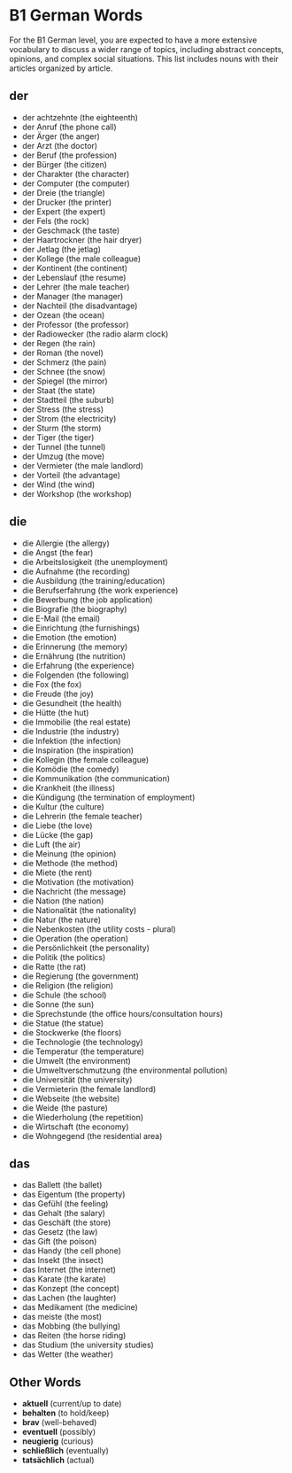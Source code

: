 # B1 German Words

For the B1 German level, you are expected to have a more extensive vocabulary to discuss a wider range of topics, including abstract concepts, opinions, and complex social situations. This list includes nouns with their articles organized by article.

## der

* der achtzehnte (the eighteenth)
* der Anruf (the phone call)
* der Ärger (the anger)
* der Arzt (the doctor)
* der Beruf (the profession)
* der Bürger (the citizen)
* der Charakter (the character)
* der Computer (the computer)
* der Dreie (the triangle)
* der Drucker (the printer)
* der Expert (the expert)
* der Fels (the rock)
* der Geschmack (the taste)
* der Haartrockner (the hair dryer)
* der Jetlag (the jetlag)
* der Kollege (the male colleague)
* der Kontinent (the continent)
* der Lebenslauf (the resume)
* der Lehrer (the male teacher)
* der Manager (the manager)
* der Nachteil (the disadvantage)
* der Ozean (the ocean)
* der Professor (the professor)
* der Radiowecker (the radio alarm clock)
* der Regen (the rain)
* der Roman (the novel)
* der Schmerz (the pain)
* der Schnee (the snow)
* der Spiegel (the mirror)
* der Staat (the state)
* der Stadtteil (the suburb)
* der Stress (the stress)
* der Strom (the electricity)
* der Sturm (the storm)
* der Tiger (the tiger)
* der Tunnel (the tunnel)
* der Umzug (the move)
* der Vermieter (the male landlord)
* der Vorteil (the advantage)
* der Wind (the wind)
* der Workshop (the workshop)

## die

* die Allergie (the allergy)
* die Angst (the fear)
* die Arbeitslosigkeit (the unemployment)
* die Aufnahme (the recording)
* die Ausbildung (the training/education)
* die Berufserfahrung (the work experience)
* die Bewerbung (the job application)
* die Biografie (the biography)
* die E-Mail (the email)
* die Einrichtung (the furnishings)
* die Emotion (the emotion)
* die Erinnerung (the memory)
* die Ernährung (the nutrition)
* die Erfahrung (the experience)
* die Folgenden (the following)
* die Fox (the fox)
* die Freude (the joy)
* die Gesundheit (the health)
* die Hütte (the hut)
* die Immobilie (the real estate)
* die Industrie (the industry)
* die Infektion (the infection)
* die Inspiration (the inspiration)
* die Kollegin (the female colleague)
* die Komödie (the comedy)
* die Kommunikation (the communication)
* die Krankheit (the illness)
* die Kündigung (the termination of employment)
* die Kultur (the culture)
* die Lehrerin (the female teacher)
* die Liebe (the love)
* die Lücke (the gap)
* die Luft (the air)
* die Meinung (the opinion)
* die Methode (the method)
* die Miete (the rent)
* die Motivation (the motivation)
* die Nachricht (the message)
* die Nation (the nation)
* die Nationalität (the nationality)
* die Natur (the nature)
* die Nebenkosten (the utility costs - plural)
* die Operation (the operation)
* die Persönlichkeit (the personality)
* die Politik (the politics)
* die Ratte (the rat)
* die Regierung (the government)
* die Religion (the religion)
* die Schule (the school)
* die Sonne (the sun)
* die Sprechstunde (the office hours/consultation hours)
* die Statue (the statue)
* die Stockwerke (the floors)
* die Technologie (the technology)
* die Temperatur (the temperature)
* die Umwelt (the environment)
* die Umweltverschmutzung (the environmental pollution)
* die Universität (the university)
* die Vermieterin (the female landlord)
* die Webseite (the website)
* die Weide (the pasture)
* die Wiederholung (the repetition)
* die Wirtschaft (the economy)
* die Wohngegend (the residential area)

## das

* das Ballett (the ballet)
* das Eigentum (the property)
* das Gefühl (the feeling)
* das Gehalt (the salary)
* das Geschäft (the store)
* das Gesetz (the law)
* das Gift (the poison)
* das Handy (the cell phone)
* das Insekt (the insect)
* das Internet (the internet)
* das Karate (the karate)
* das Konzept (the concept)
* das Lachen (the laughter)
* das Medikament (the medicine)
* das meiste (the most)
* das Mobbing (the bullying)
* das Reiten (the horse riding)
* das Studium (the university studies)
* das Wetter (the weather)

## Other Words

* **aktuell** (current/up to date)
* **behalten** (to hold/keep)
* **brav** (well-behaved)
* **eventuell** (possibly)
* **neugierig** (curious)
* **schließlich** (eventually)
* **tatsächlich** (actual)
